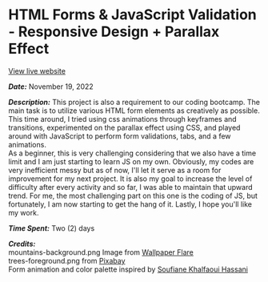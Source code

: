 # HTML Forms & JavaScript Validation - Responsive Design + Parallax Effect

[View live website](https://quendp.github.io/html-forms/)

**_Date:_** November 19, 2022

**_Description:_** This project is also a requirement to our coding bootcamp. The main task is to utilize various HTML form elements as creatively as possible. This time around, I tried using css animations through keyframes and transitions, experimented on the parallax effect using CSS, and played around with JavaScript to perform form validations, tabs, and a few animations. <br>
As a beginner, this is very challenging considering that we also have a time limit and I am just starting to learn JS on my own. Obviously, my codes are very inefficient messy but as of now, I'll let it serve as a room for improvement for my next project. It is also my goal to increase the level of difficulty after every activity and so far, I was able to maintain that upward trend. For me, the most challenging part on this one is the coding of JS, but fortunately, I am now starting to get the hang of it. Lastly, I hope you'll like my work. 

**_Time Spent:_** Two (2) days

**_Credits:_** <br>
mountains-background.png Image from [Wallpaper Flare](https://www.wallpaperflare.com/mountains-night-stars-the-game-forest-view-birds-hills-wallpaper-qmzaw/download/1920x1080)<br>
trees-foreground.png from [Pixabay](https://pixabay.com/vectors/mountain-landscape-sky-mountains-4823516/) <br>
Form animation and color palette inspired by [Soufiane Khalfaoui Hassani](https://codepen.io/soufiane-khalfaoui-hassani/pen/LYpPWda)